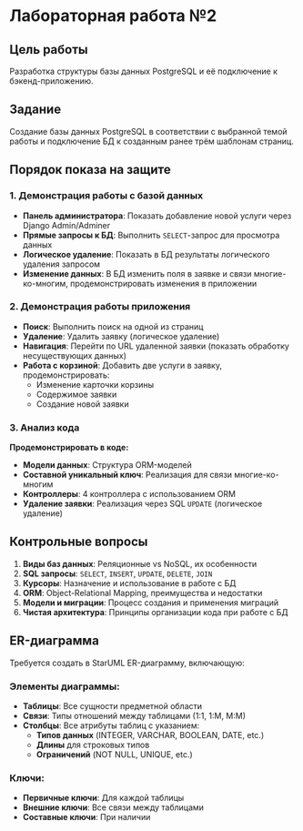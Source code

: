# Лабораторная работа №2

## Цель работы
Разработка структуры базы данных PostgreSQL и её подключение к бэкенд-приложению.

## Задание
Создание базы данных PostgreSQL в соответствии с выбранной темой работы и подключение БД к созданным ранее трём шаблонам страниц.

## Порядок показа на защите

### 1. Демонстрация работы с базой данных
- **Панель администратора**: Показать добавление новой услуги через Django Admin/Adminer
- **Прямые запросы к БД**: Выполнить `SELECT`-запрос для просмотра данных
- **Логическое удаление**: Показать в БД результаты логического удаления запросом
- **Изменение данных**: В БД изменить поля в заявке и связи многие-ко-многим, продемонстрировать изменения в приложении

### 2. Демонстрация работы приложения
- **Поиск**: Выполнить поиск на одной из страниц
- **Удаление**: Удалить заявку (логическое удаление)
- **Навигация**: Перейти по URL удаленной заявки (показать обработку несуществующих данных)
- **Работа с корзиной**: Добавить две услуги в заявку, продемонстрировать:
  - Изменение карточки корзины
  - Содержимое заявки
  - Создание новой заявки

### 3. Анализ кода
**Продемонстрировать в коде:**
- **Модели данных**: Структура ORM-моделей
- **Составной уникальный ключ**: Реализация для связи многие-ко-многим
- **Контроллеры**: 4 контроллера с использованием ORM
- **Удаление заявки**: Реализация через SQL `UPDATE` (логическое удаление)

## Контрольные вопросы
1. **Виды баз данных**: Реляционные vs NoSQL, их особенности
2. **SQL запросы**: `SELECT`, `INSERT`, `UPDATE`, `DELETE`, `JOIN`
3. **Курсоры**: Назначение и использование в работе с БД
4. **ORM**: Object-Relational Mapping, преимущества и недостатки
5. **Модели и миграции**: Процесс создания и применения миграций
6. **Чистая архитектура**: Принципы организации кода при работе с БД

## ER-диаграмма
Требуется создать в StarUML ER-диаграмму, включающую:

### Элементы диаграммы:
- **Таблицы**: Все сущности предметной области
- **Связи**: Типы отношений между таблицами (1:1, 1:М, М:М)
- **Столбцы**: Все атрибуты таблиц с указанием:
  - **Типов данных** (INTEGER, VARCHAR, BOOLEAN, DATE, etc.)
  - **Длины** для строковых типов
  - **Ограничений** (NOT NULL, UNIQUE, etc.)

### Ключи:
- **Первичные ключи**: Для каждой таблицы
- **Внешние ключи**: Все связи между таблицами
- **Составные ключи**: При наличии